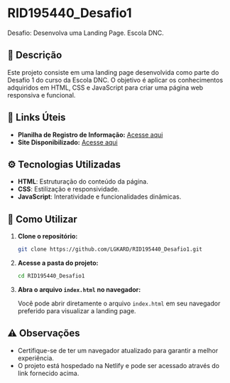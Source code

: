 # RID195440_Desafio1

Desafio: Desenvolva uma Landing Page. Escola DNC.

## 📌 Descrição

Este projeto consiste em uma landing page desenvolvida como parte do Desafio 1 do curso da Escola DNC. O objetivo é aplicar os conhecimentos adquiridos em HTML, CSS e JavaScript para criar uma página web responsiva e funcional.

## 🔗 Links Úteis

- **Planilha de Registro de Informação:** [Acesse aqui](https://docs.google.com/spreadsheets/d/1NvVunJSFYQs6WEN6KR02DI8uGtcY33jheUWQqSq88bI/edit?usp=sharing)
- **Site Disponibilizado:** [Acesse aqui](https://rid195440-desafio1.netlify.app/)

## ⚙️ Tecnologias Utilizadas

- **HTML**: Estruturação do conteúdo da página.
- **CSS**: Estilização e responsividade.
- **JavaScript**: Interatividade e funcionalidades dinâmicas.

## 🚀 Como Utilizar

1. **Clone o repositório:**

   ```bash
   git clone https://github.com/LGKARD/RID195440_Desafio1.git
   ```

2. **Acesse a pasta do projeto:**

   ```bash
   cd RID195440_Desafio1
   ```

3. **Abra o arquivo `index.html` no navegador:**

   Você pode abrir diretamente o arquivo `index.html` em seu navegador preferido para visualizar a landing page.

## ⚠️ Observações

- Certifique-se de ter um navegador atualizado para garantir a melhor experiência.
- O projeto está hospedado na Netlify e pode ser acessado através do link fornecido acima.

